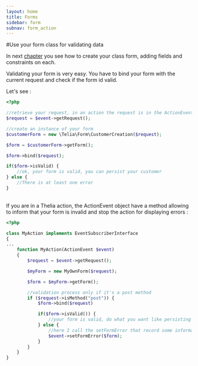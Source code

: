 ```yaml
---
layout: home
title: Forms
sidebar: form
subnav: form_action
---
```


#Use your form class for validating data

In next [chapter](/documentation/form/index.html) you see how to create your class form, adding fields and constraints on each.

Validating your form is very easy. You have to bind your form with the current request and check if the form id valid.

Let's see :

```php
<?php

//retrieve your request, in an action the request is in the ActionEvent instance
$request = $event->getRequest();

//create an instance of your form
$customerForm = new \Telia\Form\CustomerCreation($request);

$form = $customerForm->getForm();

$form->bind($request);

if($form->isValid) {
    //ok, your form is valid, you can persist your customer
} else {
    //There is at least one error
}
```

<br />
If you are in a Thelia action, the ActionEvent object have a method allowing to inform that your form is invalid and stop the action for displaying errors :

```php
<?php

class MyAction implements EventSubscriberInterface
{
...
    function MyAction(ActionEvent $event)
    {
        $request = $event->getRequest();

        $myForm = new MyOwnForm($request);

        $form = $myForm->getForm();

        //validation process only if it's a post method
        if ($request->isMethod("post")) {
            $form->bind($request)

            if($form->isValid()) {
                //your form is valid, do what you want like persisting data.
            } else {
                //here I call the setFormError that record some information for displaying errors after.
                $event->setFormError($form);
            }
        }
    }
}
```